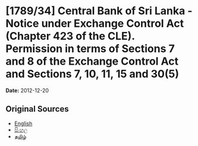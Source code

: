 # [1789/34] Central Bank of Sri Lanka - Notice under Exchange Control Act (Chapter 423 of the CLE). Permission in terms of Sections 7 and 8 of the Exchange Control Act and Sections 7, 10, 11, 15 and 30(5)

**Date:** 2012-12-20

## Original Sources

- [English](https://documents.gov.lk/view/extra-gazettes/2012/12/1789-34_E.pdf)
- [සිංහල](https://documents.gov.lk/view/extra-gazettes/2012/12/1789-34_S.pdf)
- [தமிழ்](https://documents.gov.lk/view/extra-gazettes/2012/12/1789-34_T.pdf)

